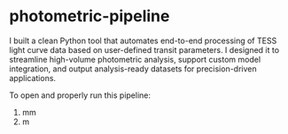 # photometric-pipeline
I built a clean Python tool that automates end-to-end processing of TESS light curve data based on user-defined transit parameters. I designed it to streamline high-volume photometric analysis, support custom model integration, and output analysis-ready datasets for precision-driven applications.

To open and properly run this pipeline:

1) mm
2) m

